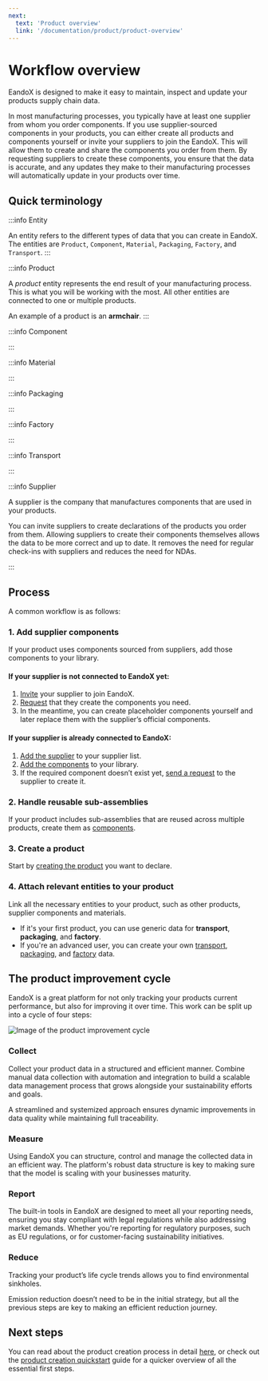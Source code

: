 ```yaml
---
next:
  text: 'Product overview'
  link: '/documentation/product/product-overview'
---
```


# Workflow overview

EandoX is designed to make it easy to maintain, inspect and update your products supply chain data.

In most manufacturing processes, you typically have at least one supplier from whom you order components. If you use supplier-sourced components in your products, you can either create all products and components yourself or invite your suppliers to join the EandoX. This will allow them to create and share the components you order from them. By requesting suppliers to create these components, you ensure that the data is accurate, and any updates they make to their manufacturing processes will automatically update in your products over time.

## Quick terminology

:::info Entity

An entity refers to the different types of data that you can create in EandoX. The entities are `Product`, `Component`, `Material`, `Packaging`, `Factory`, and `Transport`.
:::

:::info Product

A _product_ entity represents the end result of your manufacturing process. This is what you will be working with the most. All other entities are connected to one or multiple products.

An example of a product is an **armchair**.
:::

:::info Component

<!--@include: ../__partials/component-explanation.md -->
:::

:::info Material

<!--@include: ../__partials/material-explanation.md -->

:::

:::info Packaging

<!--@include: ../__partials/packaging-explanation.md -->

:::

:::info Factory

<!--@include: ../__partials/factory-explanation.md -->
:::

:::info Transport

<!--@include: ../__partials/transport-explanation.md -->
:::

:::info Supplier

A supplier is the company that manufactures components that are used in your products.

You can invite suppliers to create declarations of the products you order from them. Allowing suppliers to create their components themselves allows the data to be more correct and up to date. It removes the need for regular check-ins with suppliers and reduces the need for NDAs.

:::

## Process

A common workflow is as follows:

### 1. Add supplier components
If your product uses components sourced from suppliers, add those components to your library.

#### If your supplier is not connected to EandoX yet:
1. [Invite](/documentation/supplier/inviting-a-supplier) your supplier to join EandoX.
2. [Request](/documentation/supplier/creating-a-product-request) that they create the components you need.
3. In the meantime, you can create placeholder components yourself and later replace them with the supplier’s official components.

#### If your supplier is already connected to EandoX:
1. [Add the supplier](/documentation/supplier/adding-a-supplier) to your supplier list.
2. [Add the components](/documentation/supplier/accessing-supplier-products) to your library.
3. If the required component doesn’t exist yet, [send a request](/documentation/supplier/creating-a-product-request) to the supplier to create it.

### 2. **Handle reusable sub-assemblies**
If your product includes sub-assemblies that are reused across multiple products, create them as [components](/documentation/component/component-overview).

### 3. **Create a product**
Start by [creating the product](/documentation/product/creating-a-product) you want to declare.

### 4. **Attach relevant entities to your product**
Link all the necessary entities to your product, such as other products, supplier components and materials.

- If it's your first product, you can use generic data for **transport**, **packaging**, and **factory**.
- If you're an advanced user, you can create your own [transport](/documentation/transport/transport-overview), [packaging](/documentation/packaging/packaging-overview), and [factory](/documentation/factory/factory-overview) data.


## The product improvement cycle
EandoX is a great platform for not only tracking your products current performance, but also for improving it over time. This work can be split up into a cycle of four steps:

![Image of the product improvement cycle](/images/getting-started/cycle.jpg)

### Collect
Collect your product data in a structured and efficient manner. Combine manual data collection with automation and integration to build a scalable data management process that grows alongside your sustainability efforts and goals.

A streamlined and systemized approach ensures dynamic improvements in data quality while maintaining full traceability.

### Measure
Using EandoX you can structure, control and manage the collected data in an efficient way. The platform's robust data structure is key to making sure that the model is scaling with your businesses maturity.

### Report
The built-in tools in EandoX are designed to meet all your reporting needs, ensuring you stay compliant with legal regulations while also addressing market demands. Whether you're reporting for regulatory purposes, such as EU regulations, or for customer-facing sustainability initiatives.

### Reduce
Tracking your product’s life cycle trends allows you to find environmental sinkholes.

Emission reduction doesn’t need to be in the initial strategy, but all the previous steps are key to making an efficient reduction journey.

## Next steps

You can read about the product creation process in detail [here](/documentation/product/product-overview), or check out the [product creation quickstart](/documentation/guides/creating-your-first-product) guide for a quicker overview of all the essential first steps.

